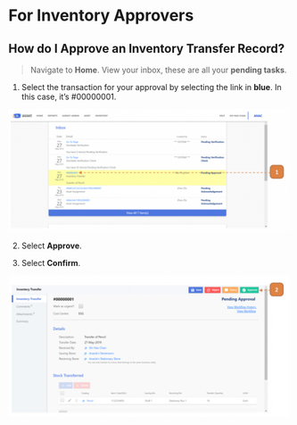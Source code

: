 # For Inventory Approvers

## How do I Approve an Inventory Transfer Record?

> Navigate to **Home**. 
View your inbox, these are all your **pending tasks**.

1. Select the transaction for your approval by selecting the link in **blue**. 
In this case, it’s #00000001.

![](images/ITFIApp.png "ITFIApp")

2. Select **Approve**.

3. Select **Confirm**.

![](images/ITFIApp2.png "ITFIApp2")
